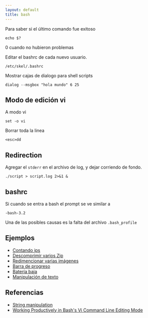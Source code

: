 ```yaml
---
layout: default
title: bash
---
```


Para saber si el último comando fue exitoso

    echo $?

0 cuando no hubieron problemas

Editar el bashrc de cada nuevo usuario.

	/etc/skel/.bashrc

Mostrar cajas de dialogo para shell scripts

	dialog --msgbox "hola mundo" 6 25

## Modo de edición vi
A modo vi

    set -o vi

Borrar toda la linea

    <esc>dd

## Redirection
Agregar el `stderr` en el archivo de log, y dejar corriendo de fondo.

    ./script > script.log 2>&1 &

## bashrc
Si cuando se entra a bash el prompt se ve similar a

    -bash-3.2

Una de las posibles causas es la falta del archivo `.bash_profile`

## Ejemplos

* [Contando ips](/wiki/bash/contandoIp)  
* [Descomprimir varios Zip](/wiki/bash/descomprimirZip)  
* [Redimencionar varias imágenes](/wiki/bash/redimencionarImagenes)  
* [Barra de progreso](/wiki/bash/barraProgreso)  
* [Batería baja](/wiki/bash/bateriaBaja)  
* [Manipulación de texto](/wiki/bash/manipulacion-de-texto)  

## Referencias

* [String manipulation](http://tldp.org/LDP/abs/html/string-manipulation.html)  
* [Working Productively in Bash's Vi Command Line Editing Mode](http://www.catonmat.net/blog/bash-vi-editing-mode-cheat-sheet/)  
